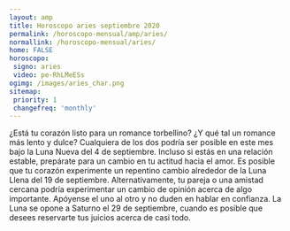 ```yaml
---
layout: amp
title: Horoscopo aries septiembre 2020 
permalink: /horoscopo-mensual/amp/aries/
normallink: /horoscopo-mensual/aries/
home: FALSE
horoscopo:
 signo: aries
 video: pe-RhLMeESs 
ogimg: /images/aries_char.png
sitemap:
 priority: 1
 changefreq: 'monthly'
---
```



¿Está tu corazón listo para un romance torbellino? ¿Y qué tal un romance más lento y dulce? Cualquiera de los dos podría ser posible en este mes bajo la Luna Nueva del 4 de septiembre. Incluso si estás en una relación estable, prepárate para un cambio en tu actitud hacia el amor. Es posible que tu corazón experimente un repentino cambio alrededor de la Luna Llena del 19 de septiembre. Alternativamente, tu pareja o una amistad cercana podría experimentar un cambio de opinión acerca de algo importante. Apóyense el uno al otro y no duden en hablar en confianza. La Luna se opone a Saturno el 29 de septiembre, cuando es posible que desees reservarte tus juicios acerca de casi todo.